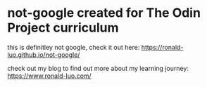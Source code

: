 # not-google created for The Odin Project curriculum 
this is definitley not google, check it out here: https://ronald-luo.github.io/not-google/

check out my blog to find out more about my learning journey: https://www.ronald-luo.com/
